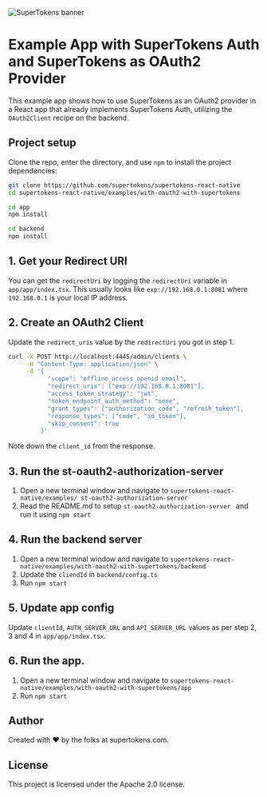 ![SuperTokens banner](https://raw.githubusercontent.com/supertokens/supertokens-logo/master/images/Artboard%20%E2%80%93%2027%402x.png)

# Example App with SuperTokens Auth and SuperTokens as OAuth2 Provider

This example app shows how to use SuperTokens as an OAuth2 provider in a React app that already implements SuperTokens Auth, utilizing the `OAuth2Client` recipe on the backend.

## Project setup

Clone the repo, enter the directory, and use `npm` to install the project dependencies:

```bash
git clone https://github.com/supertokens/supertokens-react-native
cd supertokens-react-native/examples/with-oauth2-with-supertokens

cd app
npm install

cd backend
npm install
```

## 1. Get your Redirect URI 

You can get the `redirectUri` by logging the `redirectUri` variable in `app/app/index.tsx`. This usually looks like `exp://192.168.0.1:8081` where `192.168.0.1` is your local IP address.


## 2. Create an OAuth2 Client

Update the `redirect_uris` value by the `redirectUri` you got in step 1.

```bash
curl -X POST http://localhost:4445/admin/clients \
     -H "Content-Type: application/json" \
     -d '{
           "scope": "offline_access openid email",
           "redirect_uris": ["exp://192.168.0.1:8081"],
           "access_token_strategy": "jwt",
           "token_endpoint_auth_method": "none",
           "grant_types": ["authorization_code", "refresh_token"],
           "response_types": ["code", "id_token"],
           "skip_consent": true
         }'
```

Note down the `client_id` from the response.

## 3. Run the st-oauth2-authorization-server

1. Open a new terminal window and navigate to `supertokens-react-native/examples/
st-oauth2-authorization-server`
2. Read the README.md to setup `st-oauth2-authorization-server ` and run it using `npm start`

## 4. Run the backend server

1. Open a new terminal window and navigate to `supertokens-react-native/examples/with-oauth2-with-supertokens/backend`
2. Update the `cliendId` in `backend/config.ts`
3. Run `npm start`

## 5. Update app config

Update `clientId`, `AUTH_SERVER_URL` and `API_SERVER_URL` values as per step 2, 3 and 4 in `app/app/index.tsx`.

## 6. Run the app.

1. Open a new terminal window and navigate to `supertokens-react-native/examples/with-oauth2-with-supertokens/app`
2. Run `npm start`

## Author

Created with :heart: by the folks at supertokens.com.

## License

This project is licensed under the Apache 2.0 license.
